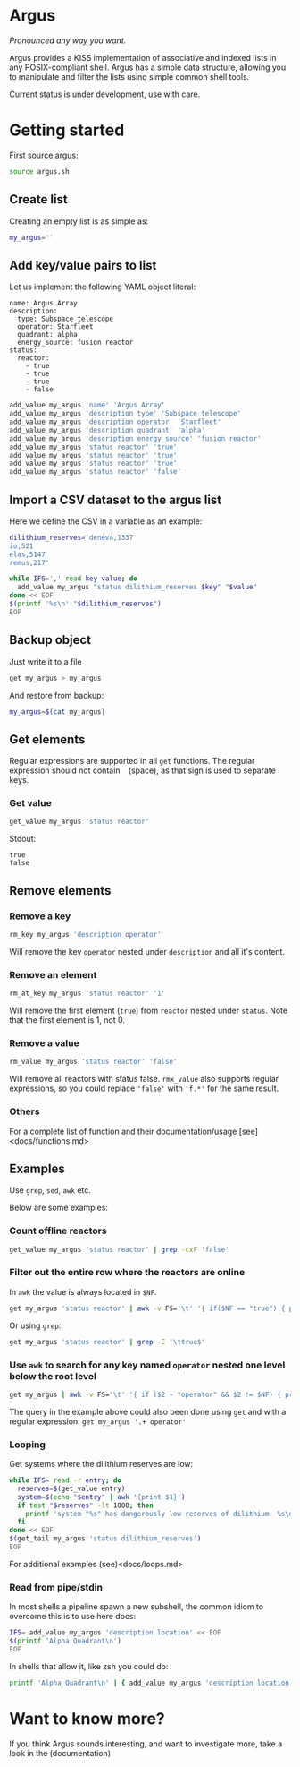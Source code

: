 # Argus

_Pronounced any way you want._

Argus provides a KISS implementation of associative and indexed lists in any POSIX-compliant shell. Argus has a simple data structure, allowing you to manipulate and filter the lists using simple common shell tools.

Current status is under development, use with care.

# Getting started

First source argus:

```sh
source argus.sh
```

## Create list

Creating an empty list is as simple as:

```sh
my_argus=''
```

## Add key/value pairs to list

Let us implement the following YAML object literal:

```
name: Argus Array
description:
  type: Subspace telescope
  operator: Starfleet
  quadrant: alpha
  energy_source: fusion reactor
status:
  reactor:
    - true
    - true
    - true
    - false
```

```sh
add_value my_argus 'name' 'Argus Array'
add_value my_argus 'description type' 'Subspace telescope'
add_value my_argus 'description operator' 'Starfleet'
add_value my_argus 'description quadrant' 'alpha'
add_value my_argus 'description energy_source' 'fusion reactor'
add_value my_argus 'status reactor' 'true'
add_value my_argus 'status reactor' 'true'
add_value my_argus 'status reactor' 'true'
add_value my_argus 'status reactor' 'false'
```

## Import a CSV dataset to the argus list

Here we define the CSV in a variable as an example:

```sh
dilithium_reserves='deneva,1337
io,521
elas,5147
remus,217'

while IFS=',' read key value; do
  add_value my_argus "status dilithium_reserves $key" "$value"
done << EOF
$(printf '%s\n' "$dilithium_reserves")
EOF
```

## Backup object

Just write it to a file

```sh
get my_argus > my_argus
```

And restore from backup:

```sh
my_argus=$(cat my_argus)
```

## Get elements

Regular expressions are supported in all `get` functions. The regular expression should not contain ` ` (space), as that sign is used to separate keys.

### Get value

```sh
get_value my_argus 'status reactor'
```

Stdout:

```
true
false
```

## Remove elements

### Remove a key

```sh
rm_key my_argus 'description operator'
```

Will remove the key `operator` nested under `description` and all it's content.

### Remove an element

```sh
rm_at_key my_argus 'status reactor' '1'
```

Will remove the first element (`true`) from `reactor` nested under `status`. Note that the first element is 1, not 0.

### Remove a value

```sh
rm_value my_argus 'status reactor' 'false'
```

Will remove all reactors with status false. `rmx_value` also supports regular expressions, so you could replace `'false'` with `'f.*'` for the same result.

### Others

For a complete list of function and their documentation/usage [see]<docs/functions.md> 

## Examples

Use `grep`, `sed`, `awk` etc. 

Below are some examples:

### Count offline reactors

```sh
get_value my_argus 'status reactor' | grep -cxF 'false'
```

### Filter out the entire row where the reactors are online

In `awk` the value is always located in `$NF`.

```sh
get my_argus 'status reactor' | awk -v FS='\t' '{ if($NF == "true") { print } }'
```

Or using `grep`:

```sh
get my_argus 'status reactor' | grep -E '\ttrue$'
```

### Use `awk` to search for any key named `operator` nested one level below the root level

```sh
get my_argus | awk -v FS='\t' '{ if ($2 ~ "operator" && $2 != $NF) { print }}'
```

The query in the example above could also been done using `get` and with a regular expression: `get my_argus '.+ operator'`


### Looping

Get systems where the dilithium reserves are low:

```sh
while IFS= read -r entry; do
  reserves=$(get_value entry)
  system=$(echo "$entry" | awk '{print $1}')
  if test "$reserves" -lt 1000; then
    printf 'system "%s" has dangerously low reserves of dilithium: %s\n' "$system" "$reserves"
  fi
done << EOF
$(get_tail my_argus 'status dilithium_reserves')
EOF
```

For additional examples (see)<docs/loops.md>

### Read from pipe/stdin

In most shells a pipeline spawn a new subshell, the common idiom to overcome this is to use here docs:

```sh
IFS= add_value my_argus 'description location' << EOF
$(printf 'Alpha Quadrant\n')
EOF
```

In shells that allow it, like zsh you could do:

```zsh
printf 'Alpha Quadrant\n' | { add_value my_argus 'description location'; }
```

# Want to know more?

If you think Argus sounds interesting, and want to investigate more, take a look in the (documentation)<docs>

